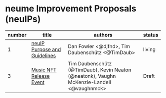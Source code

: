# neume Improvement Proposals (neuIPs)

| number | title                                                                                               | authors                                              | status |
| ------ | --------------------------------------------------------------------------------------------------- | ---------------------------------------------------- | ------ |
| 1      | [neuIP Purpose and Guidelines](https://github.com/neume-network/neuIPs/blob/main/neuIPs/neuIP-1.md) | Dan Fowler <@djfnd>, Tim Daubenschütz <@TimDaub>     | living |
| 3      | [Music NFT Release Event](https://github.com/neume-network/neuIPs/blob/main/neuIPs/neuIP-3.md)      | Tim Daubenschütz (@TimDaub), Kevin Neaton (@neatonk), Vaughn McKenzie-Landell <@vaughnmck> | Draft  |
